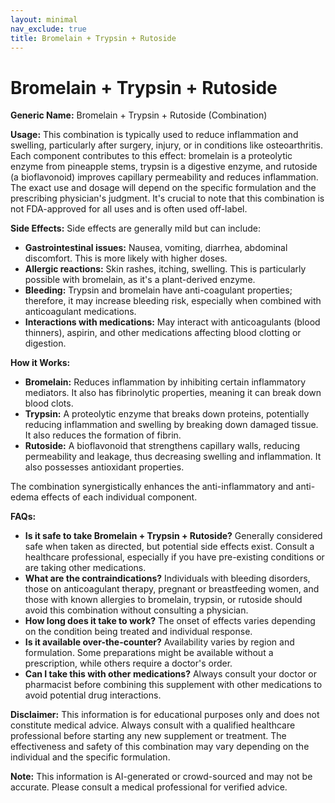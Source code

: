 ```yaml
---
layout: minimal
nav_exclude: true
title: Bromelain + Trypsin + Rutoside
---
```


# Bromelain + Trypsin + Rutoside

**Generic Name:** Bromelain + Trypsin + Rutoside (Combination)

**Usage:**  This combination is typically used to reduce inflammation and swelling, particularly after surgery, injury, or in conditions like osteoarthritis.  Each component contributes to this effect: bromelain is a proteolytic enzyme from pineapple stems, trypsin is a digestive enzyme, and rutoside (a bioflavonoid) improves capillary permeability and reduces inflammation.  The exact use and dosage will depend on the specific formulation and the prescribing physician's judgment.  It's crucial to note that this combination is not FDA-approved for all uses and is often used off-label.

**Side Effects:** Side effects are generally mild but can include:

* **Gastrointestinal issues:** Nausea, vomiting, diarrhea, abdominal discomfort. This is more likely with higher doses.
* **Allergic reactions:**  Skin rashes, itching, swelling.  This is particularly possible with bromelain, as it's a plant-derived enzyme.
* **Bleeding:**  Trypsin and bromelain have anti-coagulant properties; therefore, it may increase bleeding risk, especially when combined with anticoagulant medications.
* **Interactions with medications:**  May interact with anticoagulants (blood thinners), aspirin, and other medications affecting blood clotting or digestion.

**How it Works:**

* **Bromelain:**  Reduces inflammation by inhibiting certain inflammatory mediators. It also has fibrinolytic properties, meaning it can break down blood clots.
* **Trypsin:**  A proteolytic enzyme that breaks down proteins, potentially reducing inflammation and swelling by breaking down damaged tissue.  It also reduces the formation of fibrin.
* **Rutoside:**  A bioflavonoid that strengthens capillary walls, reducing permeability and leakage, thus decreasing swelling and inflammation.  It also possesses antioxidant properties.

The combination synergistically enhances the anti-inflammatory and anti-edema effects of each individual component.

**FAQs:**

* **Is it safe to take Bromelain + Trypsin + Rutoside?** Generally considered safe when taken as directed, but potential side effects exist.  Consult a healthcare professional, especially if you have pre-existing conditions or are taking other medications.
* **What are the contraindications?**  Individuals with bleeding disorders, those on anticoagulant therapy, pregnant or breastfeeding women, and those with known allergies to bromelain, trypsin, or rutoside should avoid this combination without consulting a physician.
* **How long does it take to work?** The onset of effects varies depending on the condition being treated and individual response.
* **Is it available over-the-counter?**  Availability varies by region and formulation.  Some preparations might be available without a prescription, while others require a doctor's order.
* **Can I take this with other medications?**  Always consult your doctor or pharmacist before combining this supplement with other medications to avoid potential drug interactions.


**Disclaimer:** This information is for educational purposes only and does not constitute medical advice. Always consult with a qualified healthcare professional before starting any new supplement or treatment.  The effectiveness and safety of this combination may vary depending on the individual and the specific formulation.


**Note:** This information is AI-generated or crowd-sourced and may not be accurate. Please consult a medical professional for verified advice.